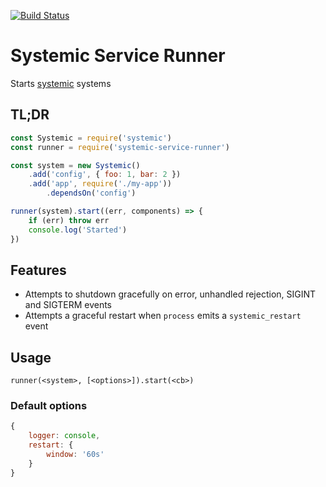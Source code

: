 [![Build Status](https://img.shields.io/travis/guidesmiths/systemic-service-runner/master.svg)](https://travis-ci.org/guidesmiths/systemic-service-runner)

# Systemic Service Runner
Starts [systemic](https://github.com/guidesmiths/systemic) systems

## TL;DR
```js
const Systemic = require('systemic')
const runner = require('systemic-service-runner')

const system = new Systemic()
    .add('config', { foo: 1, bar: 2 })
    .add('app', require('./my-app'))
        .dependsOn('config')

runner(system).start((err, components) => {
    if (err) throw err
    console.log('Started')
})
```
## Features
* Attempts to shutdown gracefully on error, unhandled rejection, SIGINT and SIGTERM events
* Attempts a graceful restart when ```process``` emits a ```systemic_restart``` event

## Usage
```
runner(<system>, [<options>]).start(<cb>)
```

### Default options
```js
{
    logger: console,
    restart: {
        window: '60s'
    }
}
```


